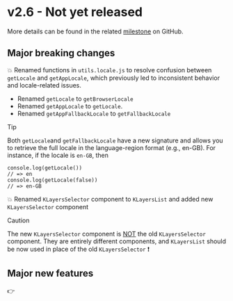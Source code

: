 # v2.6 - Not yet released

More details can be found in the related [milestone](https://github.com/kalisio/kdk/milestone/14) on GitHub.

## Major breaking changes

💥 Renamed functions in `utils.locale.js` to resolve confusion between `getLocale` and `getAppLocale`, which previously led to inconsistent behavior and locale-related issues.
* Renamed `getLocale` to `getBrowserLocale`
* Renamed `getAppLocale` to `getLocale`.
* Renamed `getAppFallbackLocale` to `getFallbackLocale`

> [!TIP]
> Both `getLocale`and `getFallbackLocale` have a new signature and allows you to retrieve the full locale in the language-region format (e.g., en-GB). For instance, if the locale is `en-GB`, then
> ```
> console.log(getLocale()) 
> // => en
> console.log(getLocale(false)) 
> // => en-GB
> ```

💥 Renamed `KLayersSelector` component to `KLayersList` and added new `KLayersSelector` component

> [!CAUTION]
> The new `KLayersSelector` component is <ins>NOT</ins> the old `KLayersSelector` component. They are entirely different components, and `KLayersList` should be now used in place of the old `KLayersSelector` ❗

## Major new features

👉 